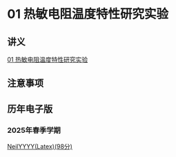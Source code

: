 # 01 热敏电阻温度特性研究实验

## 讲义

[01 热敏电阻温度特性研究实验](https://github.com/dark-but-spark/SUSTech-PHY104B-Yellow-Pages/blob/main/docs/01/01.pdf)

## 注意事项


## 历年电子版

### 2025年春季学期

[NeilYYYY(Latex)(98分)](https://github.com/NeilYYYY/PHY104B_SUSTech_Experiments_of_Fundamental_Physics/tree/main/7_%E7%83%AD%E6%95%8F%E7%94%B5%E9%98%BB%E6%B8%A9%E5%BA%A6%E7%89%B9%E6%80%A7%E7%A0%94%E7%A9%B6%E5%AE%9E%E9%AA%8C_98%E5%88%86)